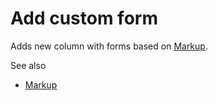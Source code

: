 <!-- TITLE: Add custom form -->
<!-- SUBTITLE: -->

# Add custom form

Adds new column with forms based on [Markup](../datagrok/markup.md).

See also

* [Markup](../datagrok/markup.md)

